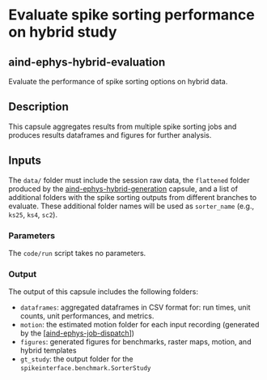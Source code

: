 # Evaluate spike sorting performance on hybrid study
## aind-ephys-hybrid-evaluation

Evaluate the performance of spike sorting options on hybrid data.

## Description

This capsule aggregates results from multiple spike sorting jobs and produces results dataframes and figures for further analysis.

## Inputs

The `data/` folder must include the session raw data, the `flattened` folder produced by the 
[aind-ephys-hybrid-generation](https://github.com/AllenNeuralDynamics/aind-ephys-hybrid-generation) capsule, 
and a list of additional folders with the spike sorting outputs from different branches to evaluate.
These additional folder names will be used as `sorter_name` (e.g., `ks25`, `ks4`, `sc2`).

### Parameters

The `code/run` script takes no parameters.

### Output

The output of this capsule includes the following folders:

* `dataframes`: aggregated dataframes in CSV format for: run times, unit counts, unit performances, and metrics.
* `motion`: the estimated motion folder for each input recording (generated by the [[aind-ephys-job-dispatch](https://github.com/AllenNeuralDynamics/aind-ephys-job-dispatch)])
* `figures`: generated figures for benchmarks, raster maps, motion, and hybrid templates
* `gt_study`: the output folder for the `spikeinterface.benchmark.SorterStudy`